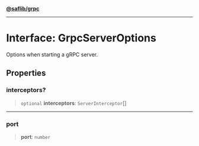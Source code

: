 [**@saflib/grpc**](../../../index.md)

---

# Interface: GrpcServerOptions

Options when starting a gRPC server.

## Properties

### interceptors?

> `optional` **interceptors**: `ServerInterceptor`[]

---

### port

> **port**: `number`
